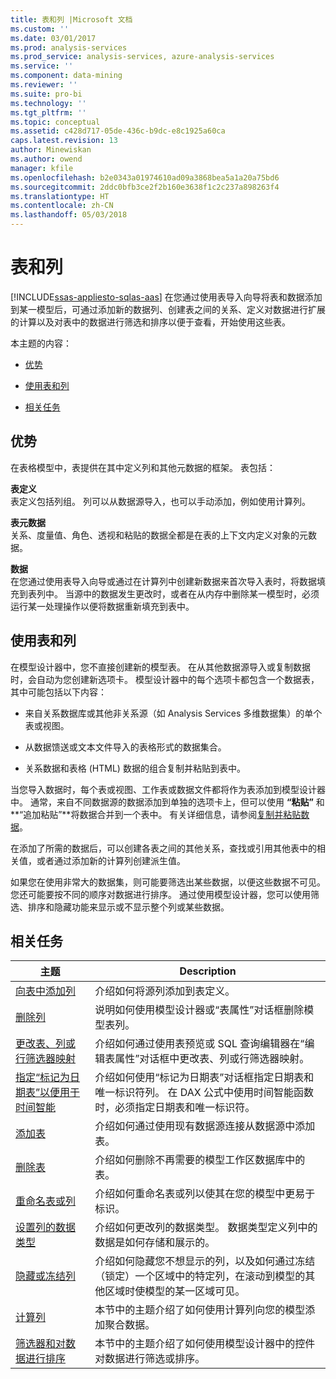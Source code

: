 ```yaml
---
title: 表和列 |Microsoft 文档
ms.custom: ''
ms.date: 03/01/2017
ms.prod: analysis-services
ms.prod_service: analysis-services, azure-analysis-services
ms.service: ''
ms.component: data-mining
ms.reviewer: ''
ms.suite: pro-bi
ms.technology: ''
ms.tgt_pltfrm: ''
ms.topic: conceptual
ms.assetid: c428d717-05de-436c-b9dc-e8c1925a60ca
caps.latest.revision: 13
author: Minewiskan
ms.author: owend
manager: kfile
ms.openlocfilehash: b2e0343a01974610ad09a3868bea5a1a20a75bd6
ms.sourcegitcommit: 2ddc0bfb3ce2f2b160e3638f1c2c237a898263f4
ms.translationtype: HT
ms.contentlocale: zh-CN
ms.lasthandoff: 05/03/2018
---
```

# <a name="tables-and-columns"></a>表和列 
[!INCLUDE[ssas-appliesto-sqlas-aas](../../includes/ssas-appliesto-sqlas-aas.md)]
  在您通过使用表导入向导将表和数据添加到某一模型后，可通过添加新的数据列、创建表之间的关系、定义对数据进行扩展的计算以及对表中的数据进行筛选和排序以便于查看，开始使用这些表。  
  
 本主题的内容：  
  
-   [优势](#bkmk_benefits)  
  
-   [使用表和列](#bkmk_working)  
  
-   [相关任务](#bkmk_related_tasks)  
  
##  <a name="bkmk_benefits"></a> 优势  
 在表格模型中，表提供在其中定义列和其他元数据的框架。 表包括：  
  
 **表定义**  
 表定义包括列组。 列可以从数据源导入，也可以手动添加，例如使用计算列。  
  
 **表元数据**  
 关系、度量值、角色、透视和粘贴的数据全都是在表的上下文内定义对象的元数据。  
  
 **数据**  
 在您通过使用表导入向导或通过在计算列中创建新数据来首次导入表时，将数据填充到表列中。 当源中的数据发生更改时，或者在从内存中删除某一模型时，必须运行某一处理操作以便将数据重新填充到表中。  
  
##  <a name="bkmk_working"></a> 使用表和列  
 在模型设计器中，您不直接创建新的模型表。 在从其他数据源导入或复制数据时，会自动为您创建新选项卡。 模型设计器中的每个选项卡都包含一个数据表，其中可能包括以下内容：  
  
-   来自关系数据库或其他非关系源（如 Analysis Services 多维数据集）的单个表或视图。  
  
-   从数据馈送或文本文件导入的表格形式的数据集合。  
  
-   关系数据和表格 (HTML) 数据的组合复制并粘贴到表中。  
  
 当您导入数据时，每个表或视图、工作表或数据文件都将作为表添加到模型设计器中。 通常，来自不同数据源的数据添加到单独的选项卡上，但可以使用 **“粘贴”** 和 **“追加粘贴”**将数据合并到一个表中。 有关详细信息，请参阅[复制并粘贴数据](../../analysis-services/tabular-models/ssas-import-data-copy-and-paste-data.md)。  
  
 在添加了所需的数据后，可以创建各表之间的其他关系，查找或引用其他表中的相关值，或者通过添加新的计算列创建派生值。  
  
 如果您在使用非常大的数据集，则可能要筛选出某些数据，以便这些数据不可见。 您还可能要按不同的顺序对数据进行排序。 通过使用模型设计器，您可以使用筛选、排序和隐藏功能来显示或不显示整个列或某些数据。  
  
##  <a name="bkmk_related_tasks"></a> 相关任务  
  
|主题|Description|  
|-----------|-----------------|  
|[向表中添加列](../../analysis-services/tabular-models/add-columns-to-a-table-ssas-tabular.md)|介绍如何将源列添加到表定义。|  
|[删除列](../../analysis-services/tabular-models/delete-a-column-ssas-tabular.md)|说明如何使用模型设计器或“表属性”对话框删除模型表列。|  
|[更改表、列或行筛选器映射](../../analysis-services/tabular-models/change-table-column-or-row-filter-mappings-ssas-tabular.md)|介绍如何通过使用表预览或 SQL 查询编辑器在“编辑表属性”对话框中更改表、列或行筛选器映射。|  
|[指定“标记为日期表”以便用于时间智能](../../analysis-services/tabular-models/specify-mark-as-date-table-for-use-with-time-intelligence-ssas-tabular.md)|介绍如何使用“标记为日期表”对话框指定日期表和唯一标识符列。 在 DAX 公式中使用时间智能函数时，必须指定日期表和唯一标识符。|  
|[添加表](../../analysis-services/tabular-models/add-a-table-ssas-tabular.md)|介绍如何通过使用现有数据源连接从数据源中添加表。|  
|[删除表](../../analysis-services/tabular-models/delete-a-table-ssas-tabular.md)|介绍如何删除不再需要的模型工作区数据库中的表。|  
|[重命名表或列](../../analysis-services/tabular-models/rename-a-table-or-column-ssas-tabular.md)|介绍如何重命名表或列以使其在您的模型中更易于标识。|  
|[设置列的数据类型](../../analysis-services/tabular-models/set-the-data-type-of-a-column-ssas-tabular.md)|介绍如何更改列的数据类型。 数据类型定义列中的数据是如何存储和展示的。|  
|[隐藏或冻结列](../../analysis-services/tabular-models/hide-or-freeze-columns-ssas-tabular.md)|介绍如何隐藏您不想显示的列，以及如何通过冻结（锁定）一个区域中的特定列，在滚动到模型的其他区域时使模型的某一区域可见。|  
|[计算列](../../analysis-services/tabular-models/ssas-calculated-columns.md)|本节中的主题介绍了如何使用计算列向您的模型添加聚合数据。|  
|[筛选器和对数据进行排序](http://msdn.microsoft.com/library/55ebd7a6-2458-4398-911f-fcfeb2413f1b)|本节中的主题介绍了如何使用模型设计器中的控件对数据进行筛选或排序。|  
  
  
